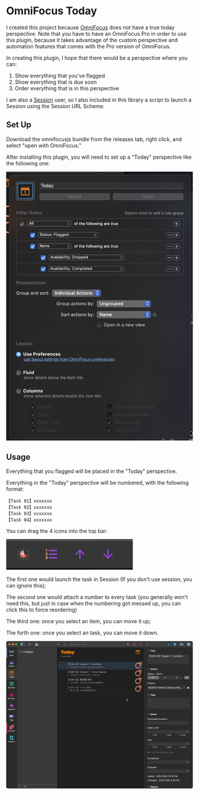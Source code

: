 # OmniFocus Today

I created this project because [OmniFocus](https://www.omnigroup.com/omnifocus/) does not have a true today perspective. Note that you have to have an OmniFocus Pro in order to use this plugin, because it takes advantage of the custom perspective and automation features that comes with the Pro version of OmniFocus. 

In creating this plugin, I hope that there would be a perspective where you can:

1. Show everything that you've flagged
2. Show everything that is due soon
3. Order everything that is in this perspective

I am also a [Session](https://www.stayinsession.com/) user, so I also included in this library a script to launch a Session using the Session URL Scheme. 

## Set Up

Download the omnifocusjs bundle from the releases tab, right click, and select "open with OmniFocus."

After installing this plugin, you will need to set up a "Today" perspective like the following one:

![](./resources/perspective.png)

## Usage

Everything that you flagged will be placed in the "Today" perspective.

Everything in the "Today" perspective will be numbered, with the following format:

```
【Task 01】xxxxxxx
【Task 02】xxxxxxx
【Task 03】xxxxxxx
【Task 04】xxxxxxx
```

You can drag the 4 icons into the top bar:

![](./resources/topbar.png)

The first one would launch the task in Session (If you don't use session, you can ignore this);

The second one would attach a number to every task (you generally won't need this, but just in case when the numbering got messed up, you can click this to force reordering)

The third one: once you select an item, you can move it up;

The forth one: once you select an task, you can move it down.

![](./resources/up_down_demo.gif)

